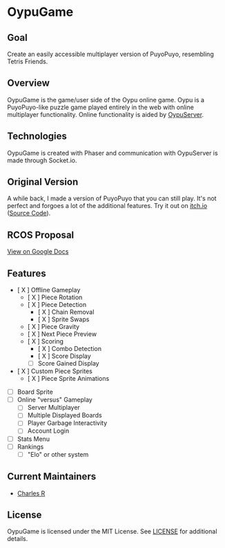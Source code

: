 # OypuGame

## Goal
Create an easily accessible multiplayer version of PuyoPuyo, resembling Tetris Friends.

## Overview
OypuGame is the game/user side of the Oypu online game. Oypu is a PuyoPuyo-like puzzle game played entirely in the web with online multiplayer functionality. Online functionality is aided by [OypuServer](https://www.github.com/taliyos/OypuServer).

## Technologies
OypuGame is created with Phaser and communication with OypuServer is made through Socket.io.

## Original Version
A while back, I made a version of PuyoPuyo that you can still play. It's not perfect and forgoes a lot of the additional features. Try it out on [itch.io](https://taliyos.itch.io/puyojs) ([Source Code](https://www.github.com/taliyos/puyojs)).

## RCOS Proposal
[View on Google Docs](https://docs.google.com/document/d/1eXm5zfqGpvBiPyBLLVvg5sBEhloP5CbykJFItqMcX3c/edit?usp=sharing)

## Features
 - [ X ] Offline Gameplay 
   - [ X ] Piece Rotation
   - [ X ] Piece Detection
     - [ X ] Chain Removal
     - [ X ] Sprite Swaps
   - [ X ] Piece Gravity
   - [ X ] Next Piece Preview
   - [ X ] Scoring
     - [ X ] Combo Detection
     - [ X ] Score Display
     - [ ] Score Gained Display
 - [ X ] Custom Piece Sprites
   - [ X ] Piece Sprite Animations
 - [ ] Board Sprite
 - [ ] Online "versus" Gameplay
   - [ ] Server Multiplayer
   - [ ] Multiple Displayed Boards
   - [ ] Player Garbage Interactivity
   - [ ] Account Login
 - [ ] Stats Menu
 - [ ] Rankings
   - [ ] "Elo" or other system

## Current Maintainers
- [Charles R](https://www.github.com/taliyos)

## License
OypuGame is licensed under the MIT License. See [LICENSE](LICENSE) for additional details.
